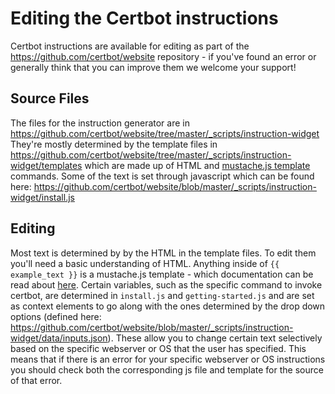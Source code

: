 # Editing the Certbot instructions
Certbot instructions are available for editing as part of the https://github.com/certbot/website repository - if you've found an error or generally think that you can improve them we welcome your support!
## Source Files
The files for the instruction generator are in https://github.com/certbot/website/tree/master/_scripts/instruction-widget
They're mostly determined by the template files in https://github.com/certbot/website/tree/master/_scripts/instruction-widget/templates which are made up of HTML and [mustache.js template](https://mustache.github.io/) commands. Some of the text is set through javascript which can be found here: https://github.com/certbot/website/blob/master/_scripts/instruction-widget/install.js

## Editing
Most text is determined by by the HTML in the template files. To edit them you'll need a basic understanding of HTML. Anything inside of `{{ example_text }}` is a mustache.js template - which documentation can be read about [here](https://mustache.github.io/mustache.5.html). Certain variables, such as the specific command to invoke certbot, are determined in `install.js` and `getting-started.js` and are set as context elements to go along with the ones determined by the drop down options (defined here: https://github.com/certbot/website/blob/master/_scripts/instruction-widget/data/inputs.json).
These allow you to change certain text selectively based on the specific webserver or OS that the user has specified. This means that if there is an error for your specific webserver or OS instructions you should check both the corresponding js file and template for the source of that error.
